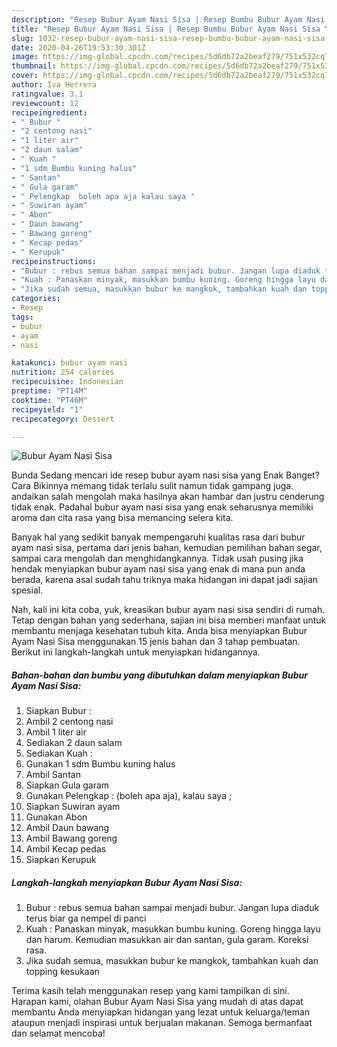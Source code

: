```yaml
---
description: "Resep Bubur Ayam Nasi Sisa | Resep Bumbu Bubur Ayam Nasi Sisa Yang Sempurna"
title: "Resep Bubur Ayam Nasi Sisa | Resep Bumbu Bubur Ayam Nasi Sisa Yang Sempurna"
slug: 1032-resep-bubur-ayam-nasi-sisa-resep-bumbu-bubur-ayam-nasi-sisa-yang-sempurna
date: 2020-04-26T19:53:30.301Z
image: https://img-global.cpcdn.com/recipes/5d6db72a2beaf279/751x532cq70/bubur-ayam-nasi-sisa-foto-resep-utama.jpg
thumbnail: https://img-global.cpcdn.com/recipes/5d6db72a2beaf279/751x532cq70/bubur-ayam-nasi-sisa-foto-resep-utama.jpg
cover: https://img-global.cpcdn.com/recipes/5d6db72a2beaf279/751x532cq70/bubur-ayam-nasi-sisa-foto-resep-utama.jpg
author: Iva Herrera
ratingvalue: 3.1
reviewcount: 12
recipeingredient:
- " Bubur "
- "2 centong nasi"
- "1 liter air"
- "2 daun salam"
- " Kuah "
- "1 sdm Bumbu kuning halus"
- " Santan"
- " Gula garam"
- " Pelengkap  boleh apa aja kalau saya "
- " Suwiran ayam"
- " Abon"
- " Daun bawang"
- " Bawang goreng"
- " Kecap pedas"
- " Kerupuk"
recipeinstructions:
- "Bubur : rebus semua bahan sampai menjadi bubur. Jangan lupa diaduk terus biar ga nempel di panci"
- "Kuah : Panaskan minyak, masukkan bumbu kuning. Goreng hingga layu dan harum. Kemudian masukkan air dan santan, gula garam. Koreksi rasa."
- "Jika sudah semua, masukkan bubur ke mangkok, tambahkan kuah dan topping kesukaan"
categories:
- Resep
tags:
- bubur
- ayam
- nasi

katakunci: bubur ayam nasi 
nutrition: 254 calories
recipecuisine: Indonesian
preptime: "PT14M"
cooktime: "PT46M"
recipeyield: "1"
recipecategory: Dessert

---
```



![Bubur Ayam Nasi Sisa](https://img-global.cpcdn.com/recipes/5d6db72a2beaf279/751x532cq70/bubur-ayam-nasi-sisa-foto-resep-utama.jpg)

Bunda Sedang mencari ide resep bubur ayam nasi sisa yang Enak Banget? Cara Bikinnya memang tidak terlalu sulit namun tidak gampang juga. andaikan salah mengolah maka hasilnya akan hambar dan justru cenderung tidak enak. Padahal bubur ayam nasi sisa yang enak seharusnya memiliki aroma dan cita rasa yang bisa memancing selera kita.

Banyak hal yang sedikit banyak mempengaruhi kualitas rasa dari bubur ayam nasi sisa, pertama dari jenis bahan, kemudian pemilihan bahan segar, sampai cara mengolah dan menghidangkannya. Tidak usah pusing jika hendak menyiapkan bubur ayam nasi sisa yang enak di mana pun anda berada, karena asal sudah tahu triknya maka hidangan ini dapat jadi sajian spesial.




Nah, kali ini kita coba, yuk, kreasikan bubur ayam nasi sisa sendiri di rumah. Tetap dengan bahan yang sederhana, sajian ini bisa memberi manfaat untuk membantu menjaga kesehatan tubuh kita. Anda bisa menyiapkan Bubur Ayam Nasi Sisa menggunakan 15 jenis bahan dan 3 tahap pembuatan. Berikut ini langkah-langkah untuk menyiapkan hidangannya.

<!--inarticleads1-->

##### Bahan-bahan dan bumbu yang dibutuhkan dalam menyiapkan Bubur Ayam Nasi Sisa:

1. Siapkan  Bubur :
1. Ambil 2 centong nasi
1. Ambil 1 liter air
1. Sediakan 2 daun salam
1. Sediakan  Kuah :
1. Gunakan 1 sdm Bumbu kuning halus
1. Ambil  Santan
1. Siapkan  Gula garam
1. Gunakan  Pelengkap : (boleh apa aja), kalau saya ;
1. Siapkan  Suwiran ayam
1. Gunakan  Abon
1. Ambil  Daun bawang
1. Ambil  Bawang goreng
1. Ambil  Kecap pedas
1. Siapkan  Kerupuk




<!--inarticleads2-->

##### Langkah-langkah menyiapkan Bubur Ayam Nasi Sisa:

1. Bubur : rebus semua bahan sampai menjadi bubur. Jangan lupa diaduk terus biar ga nempel di panci
1. Kuah : Panaskan minyak, masukkan bumbu kuning. Goreng hingga layu dan harum. Kemudian masukkan air dan santan, gula garam. Koreksi rasa.
1. Jika sudah semua, masukkan bubur ke mangkok, tambahkan kuah dan topping kesukaan




Terima kasih telah menggunakan resep yang kami tampilkan di sini. Harapan kami, olahan Bubur Ayam Nasi Sisa yang mudah di atas dapat membantu Anda menyiapkan hidangan yang lezat untuk keluarga/teman ataupun menjadi inspirasi untuk berjualan makanan. Semoga bermanfaat dan selamat mencoba!
